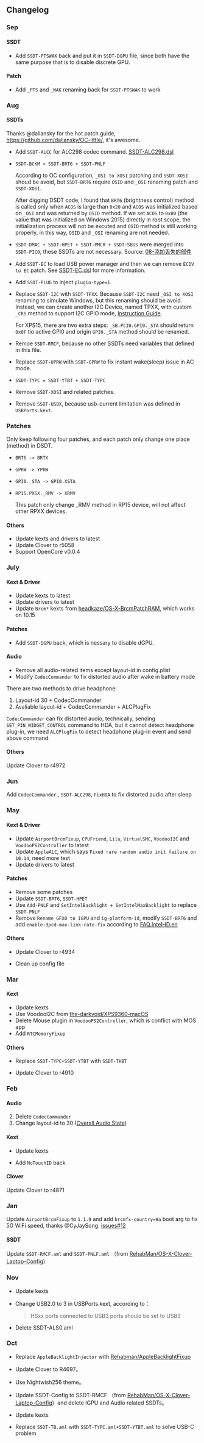 ##  Changelog

### Sep

#### SSDT

- Add `SSDT-PTSWAK` back and put it in `SSDT-DGPU` file, since both have the same purpose that is to disable discrete GPU.

#### Patch

- Add `_PTS`  and `_WAK` renaming back for `SSDT-PTSWAK` to work

### Aug

#### SSDTs

Thanks @daliansky for the hot patch guide, https://github.com/daliansky/OC-little/, it's awesome.

- Add `SSDT-ALCC` for ALC298 codec command. [SSDT-ALC298.dsl](https://bitbucket.org/RehabMan/os-x-eapd-codec-commander/src/master/SSDT-ALC298.dsl)

- `SSDT-BCKM > SSDT-BRT6 + SSDT-PNLF` 

  According to OC configuration, `_OSI to XOSI` patching and `SSDT-XOSI` shoud be avoid, but `SSDT-BRT6` require `OSID` and `_OSI` renaming patch and `SSDT-XOSI`.

  After digging DSDT code, I found that `BRT6` (brightness control) method is called only when `ACOS` is large than `0x20` and `ACOS` was initialized based on `_OSI`  and was returned by `OSID` method. If we set `ACOS` to `0x80` (the value that was initialized on Windows 2015) directly in root scope, the initialization process will not be excuted and `OSID`  method is still working properly, in this way,  `OSID` and `_OSI` renaming are not needed.

-  `SSDT-DMAC + SSDT-HPET + SSDT-PMCR + SSDT-SBUS` were merged into `SSDT-PIC0`, these SSDTs are not necessary. Source: [08-添加丢失的部件](https://github.com/daliansky/OC-little/tree/master/08-%E6%B7%BB%E5%8A%A0%E4%B8%A2%E5%A4%B1%E7%9A%84%E9%83%A8%E4%BB%B6)

- Add `SSDT-EC` to load USB power manager and then we can remove `ECDV to EC` patch. See [SSDT-EC.dsl](https://github.com/daliansky/OC-little/blob/master/03-%E4%BB%BF%E5%86%92EC/SSDT-EC.dsl) for more information.

- Add `SSDT-PLUG` to inject `plugin-type=1`.

- Replace `SSDT-I2C` with `SSDT-TPXX`. Because `SSDT-I2C` need `_OSI to XOSI` renaming to simulate Windows, but this renaming should be avoid. Instead, we can create another I2C Device, named TPXX, with custom `_CRS` method to support I2C GPIO mode, [Instruction Guide](https://github.com/daliansky/OC-little/tree/master/09-OCI2C-TPXX%E8%A1%A5%E4%B8%81%E6%96%B9%E6%B3%95).

  For XPS15, there are two extra steps:  `_SB.PCI0.GPI0._STA` should return `0x0F`  tio active GPI0 and origin `GPI0._STA` method should be renamed.

- Remoe `SSDT-RMCF`, because no other SSDTs need variables that defined in this file.

- Replace `SSDT-UPRW` with `SSDT-GPRW` to fix instant wake(sleep) issue in AC mode.

-  `SSDT-TYPC = SSDT-YTBT + SSDT-TYPC` 

- Remove `SSDT-XOSI` and related patches.

- Remove `SSDT-USBX`, because usb-current limitation was defined in `USBPorts.kext`.

### Patches

Only keep following four patches, and each patch only change one place (method) in DSDT.

- `BRT6 -> BRTX`

- `GPRW -> YPRW`

- `GPI0._STA -> GPI0.XSTA` 

- `RP15.PXSX._RMV -> XRMV`  

  This patch only change _RMV method in RP15 device, will not affect other RPXX devices.

#### Others

- Update kexts and drivers to latest
- Update Clover to r5058
- Support OpenCore v0.0.4

### July

#### Kext & Driver

- Update kexts to latest
- Update drivers to latest
- Update `Brcm*` kexts from [headkaze/OS-X-BrcmPatchRAM](https://github.com/headkaze/OS-X-BrcmPatchRAM), which works on 10.15

#### Patches

- Add `SSDT-DGPU` back, which is nessary to disable dGPU.

#### Audio

- Remove all audio-related items except layout-id in config.plist
- Modify `CodecCommander` to fix distorted audio after wake in battery mode

There are two methods to drive headphone:

1. Layout-id 30 + CodecCommander
2. Avaliable layout-id + CodecCommander + ALCPlugFix

`CodecCommander` can fix distorted audio, technically, sending `SET_PIN_WIDGET_CONTROL` command to HDA, but it cannot detect headphone plug-in, we need `ALCPlugFix` to detect headphone plug-in event and send above command.

#### Others

Update Clover to r4972

### Jun

Add `CodecCommander` , `SSDT-ALC298`, `FixHDA` to fix distorted audio after sleep

### May

#### Kext & Driver

- Update `AirportBrcmFixup`, `CPUFriend`, `Lilu`, `VirtualSMC`, `VoodooI2C` and `VoodooPS2Controller` to latest
- Update `AppleALC`, which says `Fixed rare random audio init failure on 10.14`, need more test
- Update drivers to latest

#### Patches

- Remove some patches
- Update `SSDT-BRT6`, `SSDT-HPET`
- Use `Add-PNLF` and `SetIntelBacklight + SetIntelMaxBacklight` to replace `SSDT-PNLF`
- Remove `Rename GFX0 to IGPU` and `ig-platform-id`, modify `SSDT-BRT6` and add `enable-dpcd-max-link-rate-fix` according to [FAQ.IntelHD.en](https://github.com/acidanthera/WhateverGreen/blob/master/Manual/FAQ.IntelHD.en.md) 

#### Others

- Update Clover to r4934

- Clean up config file

### Mar

#### Kext

- Update kexts
- Use VoodooI2C from [the-darkvoid/XPS9360-macOS](<https://github.com/the-darkvoid/XPS9360-macOS/tree/master/kexts/VoodooI2C.kext>)
- Delete Mouse plugin in `VoodooPS2Controller`, which is conflict with MOS app
- Add `RTCMemoryFixup`

#### Others

- Replace `SSDT-TYPC+SSDT-YTBT` with `SSDT-THBT`

- Update Clover to r4910

### Feb

#### Audio

2. Delete `CodecCommander` 
2. Change layout-id to 30 ([Overall Audio State](https://github.com/daliansky/XiaoMi-Pro/issues/96))

#### Kext

- Update kexts

- Add `NoTouchID` back

#### Clover

Update Clover to r4871

### Jan

Update `AirportBrcmFixup` to `1.1.9` and add `brcmfx-country=#a` boot arg to fix 5G WiFi speed, thanks @CyJaySong. [issues#12](https://github.com/xxxzc/xps15-9550-macos/issues/12)

#### SSDT

Update `SSDT-RMCF.aml` and `SSDT-PNLF.aml` （from [RehabMan/OS-X-Clover-Laptop-Config](https://github.com/RehabMan/OS-X-Clover-Laptop-Config)）

### Nov

- Update kexts

- Change USB2.0 to 3 in USBPorts.kext, according to：

  > HSxx ports connected to USB3 ports should be set to USB3

- Delete SSDT-ALS0.aml

### Oct

- Replace `AppleBacklightInjector` with [Rehabman/AppleBacklightFixup](https://github.com/RehabMan/AppleBacklightFixup) 

- Update Clover to R4697。

- Use Nightwish256 theme。

- Update SSDT-Config to SSDT-RMCF （from [RehabMan/OS-X-Clover-Laptop-Config](https://github.com/RehabMan/OS-X-Clover-Laptop-Config)）and delete IGPU and Audio related SSDTs。
- Update kexts

- Replace `SSDT-TB.aml` with `SSDT-TYPC.aml+SSDT-YTBT.aml` to solve USB-C problem

